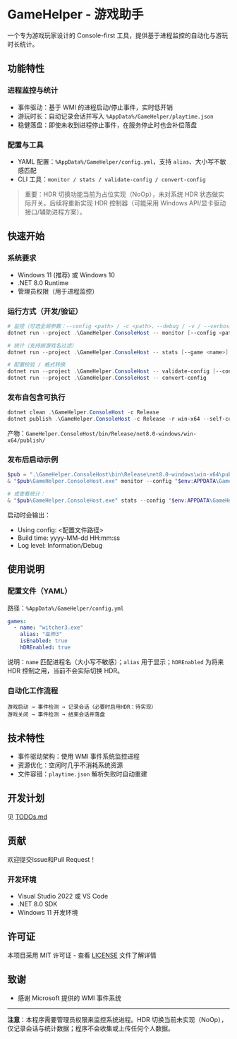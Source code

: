 # GameHelper - 游戏助手

一个专为游戏玩家设计的 Console-first 工具，提供基于进程监控的自动化与游玩时长统计。

## 功能特性

### 进程监控与统计
- 事件驱动：基于 WMI 的进程启动/停止事件，实时低开销
- 游玩时长：自动记录会话并写入 `%AppData%/GameHelper/playtime.json`
- 稳健落盘：即使未收到进程停止事件，在服务停止时也会补偿落盘

### 配置与工具
- YAML 配置：`%AppData%/GameHelper/config.yml`，支持 `alias`、大小写不敏感匹配
- CLI 工具：`monitor / stats / validate-config / convert-config`

> 重要：HDR 切换功能当前为占位实现（NoOp），未对系统 HDR 状态做实际开关。后续将重新实现 HDR 控制器（可能采用 Windows API/显卡驱动接口/辅助进程方案）。

## 快速开始

### 系统要求
- Windows 11 (推荐) 或 Windows 10
- .NET 8.0 Runtime
- 管理员权限（用于进程监控）

### 运行方式（开发/验证）
```powershell
# 监控（可选全局参数：--config <path> / -c <path>，--debug / -v / --verbose）
dotnet run --project .\GameHelper.ConsoleHost -- monitor [--config <path>] [--debug]

# 统计（支持按游戏名过滤）
dotnet run --project .\GameHelper.ConsoleHost -- stats [--game <name>] [--config <path>] [--debug]

# 配置校验 / 格式转换
dotnet run --project .\GameHelper.ConsoleHost -- validate-config [--config <path>]
dotnet run --project .\GameHelper.ConsoleHost -- convert-config
```

### 发布自包含可执行
```powershell
dotnet clean .\GameHelper.ConsoleHost -c Release
dotnet publish .\GameHelper.ConsoleHost -c Release -r win-x64 --self-contained true -p:PublishSingleFile=true -p:PublishTrimmed=false
```
产物：`GameHelper.ConsoleHost/bin/Release/net8.0-windows/win-x64/publish/`

### 发布后启动示例
```powershell
$pub = ".\GameHelper.ConsoleHost\bin\Release\net8.0-windows\win-x64\publish"
& "$pub\GameHelper.ConsoleHost.exe" monitor --config "$env:APPDATA\GameHelper\config.yml" --debug

# 或查看统计：
& "$pub\GameHelper.ConsoleHost.exe" stats --config "$env:APPDATA\GameHelper\config.yml"
```

启动时会输出：
- Using config: <配置文件路径>
- Build time: yyyy-MM-dd HH:mm:ss
- Log level: Information/Debug

## 使用说明

### 配置文件（YAML）
路径：`%AppData%/GameHelper/config.yml`
```yaml
games:
  - name: "witcher3.exe"
    alias: "巫师3"
    isEnabled: true
    hDREnabled: true
```
说明：`name` 匹配进程名（大小写不敏感）；`alias` 用于显示；`hDREnabled` 为将来 HDR 控制之用，当前不会实际切换 HDR。

### 自动化工作流程
```
游戏启动 → 事件检测 → 记录会话（必要时启用HDR：待实现）
游戏关闭 → 事件检测 → 结束会话并落盘
```

## 技术特性

- 事件驱动架构：使用 WMI 事件系统监控进程
- 资源优化：空闲时几乎不消耗系统资源
- 文件容错：`playtime.json` 解析失败时自动重建

## 开发计划

见 [TODOs.md](TODOs.md)

## 贡献

欢迎提交Issue和Pull Request！

### 开发环境
- Visual Studio 2022 或 VS Code
- .NET 8.0 SDK
- Windows 11 开发环境

## 许可证

本项目采用 MIT 许可证 - 查看 [LICENSE](LICENSE) 文件了解详情

## 致谢

- 感谢 Microsoft 提供的 WMI 事件系统

---

**注意**：本程序需要管理员权限来监控系统进程。HDR 切换当前未实现（NoOp），仅记录会话与统计数据；程序不会收集或上传任何个人数据。